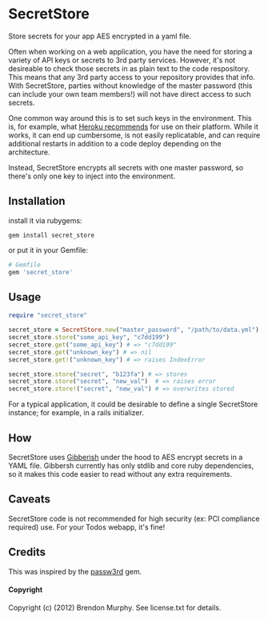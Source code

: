 SecretStore
===========

Store secrets for your app AES encrypted in a yaml file.

Often when working on a web application, you have the need for storing a
variety of API keys or secrets to 3rd party services.  However, it's not
desireable to check those secrets in as plain text to the code respository.
This means that any 3rd party access to your repository provides that info.
With SecretStore, parties without knowledge of the master password (this can
include your own team members!) will not have direct access to such secrets.

One common way around this is to set such keys in the environment.  This is,
for example, what [Heroku recommends](https://devcenter.heroku.com/articles/config-vars)
for use on their platform.  While it works, it can end up cumbersome, is not easily
replicatable, and can require additional restarts in addition to a code
deploy depending on the architecture.

Instead, SecretStore encrypts all secrets with one master password, so there's only
one key to inject into the environment.

Installation
------------

install it via rubygems:

```
gem install secret_store
```

or put it in your Gemfile:

```ruby
# Gemfile
gem 'secret_store'
```

Usage
-----

```ruby
require "secret_store"

secret_store = SecretStore.new("master_password", "/path/to/data.yml")
secret_store.store("some_api_key", "c7dd199")
secret_store.get("some_api_key") # => "c7dd199"
secret_store.get("unknown_key") # => nil
secret_store.get!("unknown_key") # => raises IndexError

secret_store.store("secret", "b123fa") # => stores
secret_store.store("secret", "new_val")  # => raises error
secret_store.store!("secret", "new_val") # => overwrites stored
```

For a typical application, it could be desirable to define a
single SecretStore instance;  for example, in a rails initializer.

How
---

SecretStore uses [Gibberish](https://github.com/mdp/gibberish/) under the
hood to AES encrypt secrets in a YAML file.  Gibbersh currently has only
stdlib and core ruby dependencies, so it makes this code easier to read
without any extra requirements.

Caveats
-------

SecretStore code is not recommended for high security (ex: PCI compliance required)
use.  For your Todos webapp, it's fine!

Credits
-------

This was inspired by the [passw3rd](https://github.com/oreoshake/passw3rd) gem.

#### Copyright

Copyright (c) (2012) Brendon Murphy. See license.txt for details.

